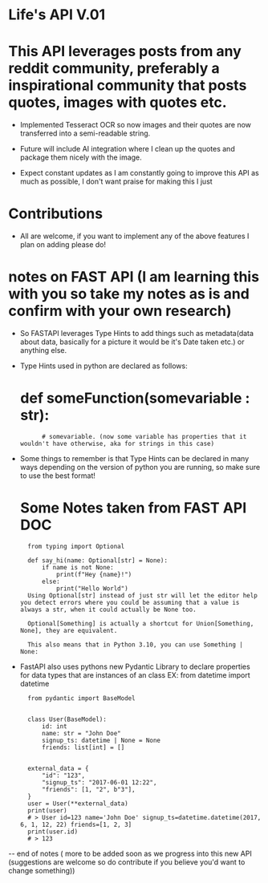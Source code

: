 # Life's API V.01

# This API leverages posts from any reddit community, preferably a inspirational community that posts quotes, images with quotes etc. 


- Implemented Tesseract OCR so now images and their quotes are now transferred into a semi-readable string.

- Future will include AI integration where I clean up the quotes and package them nicely with the image.

- Expect constant updates as I am constantly going to improve this API as much as possible, I don't want praise for making this I just 



# Contributions

- All are welcome, if you want to implement any of the above features I plan on adding please do!



# notes on FAST API (I am learning this with you so take my notes as is and confirm with your own research)

- So FASTAPI leverages Type Hints to add things such as metadata(data about data, basically for a picture it would be it's Date taken etc.) or anything else.

- Type Hints used in python are declared as follows:

    # def someFunction(somevariable : str):
            # somevariable. (now some variable has properties that it wouldn't have otherwise, aka for strings in this case)

- Some things to remember is that Type Hints can be declared in many ways depending on the version of python you are running, so make sure to use the best format!

    # Some Notes taken from FAST API DOC
        from typing import Optional

        def say_hi(name: Optional[str] = None):
            if name is not None:
                print(f"Hey {name}!")
            else:
                print("Hello World")
        Using Optional[str] instead of just str will let the editor help you detect errors where you could be assuming that a value is always a str, when it could actually be None too.

        Optional[Something] is actually a shortcut for Union[Something, None], they are equivalent.

        This also means that in Python 3.10, you can use Something | None:

- FastAPI also uses pythons new Pydantic Library to declare properties for data types that are instances of an class EX: 
        from datetime import datetime

        from pydantic import BaseModel


        class User(BaseModel):
            id: int
            name: str = "John Doe"
            signup_ts: datetime | None = None
            friends: list[int] = []


        external_data = {
            "id": "123",
            "signup_ts": "2017-06-01 12:22",
            "friends": [1, "2", b"3"],
        }
        user = User(**external_data)
        print(user)
        # > User id=123 name='John Doe' signup_ts=datetime.datetime(2017, 6, 1, 12, 22) friends=[1, 2, 3]
        print(user.id)
        # > 123


-- end of notes ( more to be added soon as we progress into this new API (suggestions are welcome so do contribute if you believe you'd want to change something))

